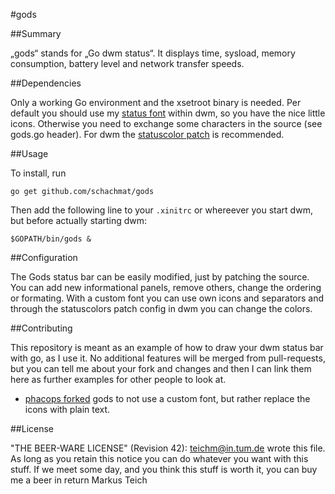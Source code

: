 #gods

##Summary

„gods“ stands for „Go dwm status“. It displays time, sysload, memory
consumption, battery level and network transfer speeds.

##Dependencies

Only a working Go environment and the xsetroot binary is needed. Per default you
should use my [status font](https://github.com/schachmat/status-18) within dwm,
so you have the nice little icons. Otherwise you need to exchange some
characters in the source (see gods.go header). For dwm the [statuscolor
patch](http://dwm.suckless.org/patches/statuscolors) is recommended.

##Usage

To install, run

	go get github.com/schachmat/gods

Then add the following line to your `.xinitrc` or whereever you start dwm, but
before actually starting dwm:

	$GOPATH/bin/gods &

##Configuration

The Gods status bar can be easily modified, just by patching the source. You can
add new informational panels, remove others, change the ordering or formating.
With a custom font you can use own icons and separators and through the
statuscolors patch config in dwm you can change the colors.

##Contributing

This repository is meant as an example of how to draw your dwm status bar with
go, as I use it. No additional features will be merged from pull-requests, but
you can tell me about your fork and changes and then I can link them here as
further examples for other people to look at.

- [phacops forked](https://github.com/phacops/gods) gods to not use a custom
  font, but rather replace the icons with plain text.

##License

"THE BEER-WARE LICENSE" (Revision 42):
<teichm@in.tum.de> wrote this file. As long as you retain this notice you
can do whatever you want with this stuff. If we meet some day, and you think
this stuff is worth it, you can buy me a beer in return Markus Teich
